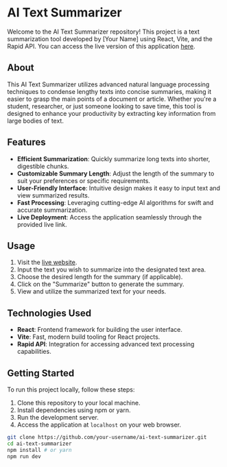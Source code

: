 # AI Text Summarizer

Welcome to the AI Text Summarizer repository! This project is a text summarization tool developed by [Your Name] using React, Vite, and the Rapid API. You can access the live version of this application [here](https://65ba21c3088606b5bd82ebd9--storied-sunflower-dee5b0.netlify.app/).

## About

This AI Text Summarizer utilizes advanced natural language processing techniques to condense lengthy texts into concise summaries, making it easier to grasp the main points of a document or article. Whether you're a student, researcher, or just someone looking to save time, this tool is designed to enhance your productivity by extracting key information from large bodies of text.

## Features

- **Efficient Summarization**: Quickly summarize long texts into shorter, digestible chunks.
- **Customizable Summary Length**: Adjust the length of the summary to suit your preferences or specific requirements.
- **User-Friendly Interface**: Intuitive design makes it easy to input text and view summarized results.
- **Fast Processing**: Leveraging cutting-edge AI algorithms for swift and accurate summarization.
- **Live Deployment**: Access the application seamlessly through the provided live link.

## Usage

1. Visit the [live website](https://65ba21c3088606b5bd82ebd9--storied-sunflower-dee5b0.netlify.app/).
2. Input the text you wish to summarize into the designated text area.
3. Choose the desired length for the summary (if applicable).
4. Click on the "Summarize" button to generate the summary.
5. View and utilize the summarized text for your needs.

## Technologies Used

- **React**: Frontend framework for building the user interface.
- **Vite**: Fast, modern build tooling for React projects.
- **Rapid API**: Integration for accessing advanced text processing capabilities.

## Getting Started

To run this project locally, follow these steps:

1. Clone this repository to your local machine.
2. Install dependencies using npm or yarn.
3. Run the development server.
4. Access the application at `localhost` on your web browser.

```bash
git clone https://github.com/your-username/ai-text-summarizer.git
cd ai-text-summarizer
npm install # or yarn
npm run dev
